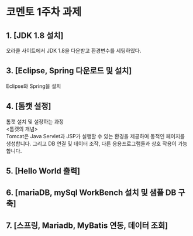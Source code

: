 # 코멘토 1주차 과제

## 1. [JDK 1.8 설치]  
오라클 사이트에서 JDK 1.8을 다운받고 환경변수를 세팅하였다.  
## 3. [Eclipse, Spring 다운로드 및 설치]  
Eclipse와 Spring을 설치  
## 4. [톰캣 설정]  
톰캣 설치 및 설정하는 과정  
<톰캣의 개념>  
Tomcat은 Java Servlet과 JSP가 실행할 수 있는 환경을 제공하여 동적인 페이지를 생성합니다. 그리고 DB 연결 및 데이터 조작, 다른 응용프로그램들과 상호 작용이 가능합니다.  
## 5. [Hello World 출력]
  
## 6. [mariaDB, mySql WorkBench 설치 및 샘플 DB 구축]
  
## 7. [스프링, Mariadb, MyBatis 연동, 데이터 조회]
